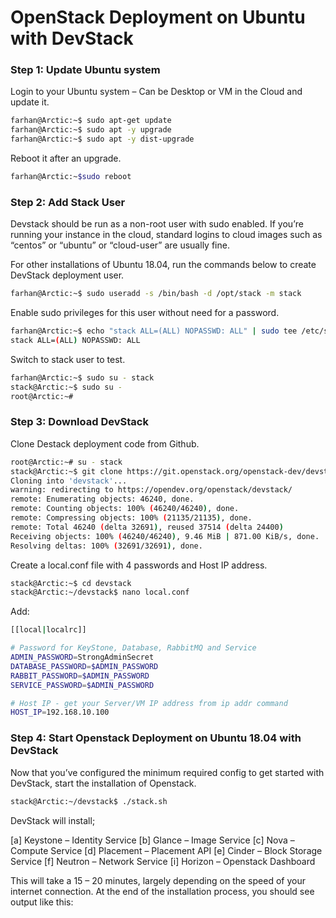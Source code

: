 # OpenStack Deployment on Ubuntu with DevStack
### Step 1: Update Ubuntu system
Login to your Ubuntu system – Can be Desktop or VM in the Cloud and update it.
```bash
farhan@Arctic:~$ sudo apt-get update
farhan@Arctic:~$ sudo apt -y upgrade 
farhan@Arctic:~$ sudo apt -y dist-upgrade
```
Reboot it after an upgrade.
```bash
farhan@Arctic:~$sudo reboot
```
### Step 2: Add Stack User
Devstack should be run as a non-root user with sudo enabled. If you’re running your instance in the cloud, standard logins to cloud images such as “centos” or “ubuntu” or “cloud-user” are usually fine.

For other installations of Ubuntu 18.04, run the commands below to create DevStack deployment user.
```bash
farhan@Arctic:~$ sudo useradd -s /bin/bash -d /opt/stack -m stack
```
Enable sudo privileges for this user without need for a password.
```bash
farhan@Arctic:~$ echo "stack ALL=(ALL) NOPASSWD: ALL" | sudo tee /etc/sudoers.d/stack
stack ALL=(ALL) NOPASSWD: ALL
```
Switch to stack user to test.
```bash
farhan@Arctic:~$ sudo su - stack 
stack@Arctic:~$ sudo su -
root@Arctic:~# 
```
### Step 3: Download DevStack
Clone Destack deployment code from Github.
```bash
root@Arctic:~# su - stack
stack@Arctic:~$ git clone https://git.openstack.org/openstack-dev/devstack
Cloning into 'devstack'...
warning: redirecting to https://opendev.org/openstack/devstack/
remote: Enumerating objects: 46240, done.
remote: Counting objects: 100% (46240/46240), done.
remote: Compressing objects: 100% (21135/21135), done.
remote: Total 46240 (delta 32691), reused 37514 (delta 24400)
Receiving objects: 100% (46240/46240), 9.46 MiB | 871.00 KiB/s, done.
Resolving deltas: 100% (32691/32691), done.
```
Create a local.conf file with 4 passwords and Host IP address.
```bash
stack@Arctic:~$ cd devstack
stack@Arctic:~/devstack$ nano local.conf
```
Add:
```bash
[[local|localrc]]

# Password for KeyStone, Database, RabbitMQ and Service
ADMIN_PASSWORD=StrongAdminSecret
DATABASE_PASSWORD=$ADMIN_PASSWORD
RABBIT_PASSWORD=$ADMIN_PASSWORD
SERVICE_PASSWORD=$ADMIN_PASSWORD

# Host IP - get your Server/VM IP address from ip addr command
HOST_IP=192.168.10.100
```
### Step 4: Start Openstack Deployment on Ubuntu 18.04 with DevStack
Now that you’ve configured the minimum required config to get started with DevStack, start the installation of Openstack.
```bash
stack@Arctic:~/devstack$ ./stack.sh
```

DevStack will install;

[a] Keystone – Identity Service
[b] Glance – Image Service
[c] Nova – Compute Service
[d] Placement – Placement API
[e] Cinder – Block Storage Service
[f] Neutron – Network Service
[i] Horizon – Openstack Dashboard

This will take a 15 – 20 minutes, largely depending on the speed of your internet connection. At the end of the installation process, you should see output like this:



